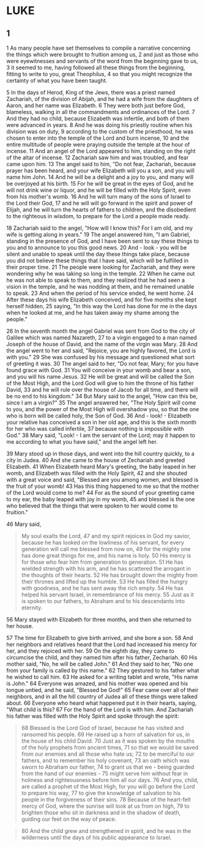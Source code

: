 # LUKE

## 1

1 As many people have set themselves to compile a narrative concerning the things which were brought to fruition among us, 2 and just as those who were eyewitnesses and servants of the word from the beginning gave to us, 3 it seemed to me, having followed all these things from the beginning, fitting to write to you, great Theophilus, 4 so that you might recognize the certainty of what you have been taught.

5 In the days of Herod, King of the Jews, there was a priest named Zachariah, of the division of Abijah, and he had a wife from the daughters of Aaron, and her name was Elizabeth. 6 They were both just before God, blameless, walking in all the commandments and ordinances of the Lord. 7 And they had no child, because Elizabeth was infertile, and both of them were advanced in years. 8 And he was doing his priestly routine when his division was on duty, 9 according to the custom of the priesthood, he was chosen to enter into the temple of the Lord and burn incense, 10 and the entire multitude of people were praying outside the temple at the hour of incense. 11 And an angel of the Lord appeared to him, standing on the right of the altar of incense. 12  Zachariah saw him and was troubled, and fear came upon him. 13 The angel said to him, "Do not fear, Zachariah, because prayer has been heard, and your wife Elizabeth will you a son, and you will name him John. 14 And he will be a delight and a joy to you, and many will be overjoyed at his birth. 15 For he will be great in the eyes of God, and he will not drink wine or liquor, and he will be filled with the Holy Spirit, even from his mother's womb. 16 And he will turn many of the sons of Israel to the Lord their God, 17 and he will will go forward in the spirit and power of Elijah, and he will turn the hearts of fathers to children, and the disobedient to the righteous in wisdom, to prepare for the Lord a people made ready.

18 Zachariah said to the angel, "How will I know this? For I am old, and my wife is getting along in years." 19 The angel answered him, "I am Gabriel, standing in the presence of God, and I have been sent to say these things to you and to announce to you this good news. 20 And - look - you will be silent and unable to speak until the day these things take place, because you did not believe these things that I have said, which will be fulfilled in their proper time. 21 The people were looking for Zachariah, and they were wondering why he was taking so long in the temple. 22 When he came out he was not able to speak to them, and they realized that he had seen a vision in the temple, and he was nodding at them, and he remained unable to speak. 23 And when the period of his service ended, he went home. 24 After these days his wife Elizabeth conceived, and for five months she kept herself hidden, 25 saying, "In this way the Lord has done for me in the days when he looked at me, and he has taken away my shame among the people."

26 In the seventh month the angel Gabriel was sent from God to the city of Galilee which was named Nazareth, 27 to a virgin engaged to a man named Joseph of the house of David, and the name of the virgin was Mary. 28 And the angel went to her and said, "Rejoice, you are highly favored, the Lord is with you." 29 She was confused by his message and questioned what sort of greeting it was. 30 The angel said to her, "Do not fear, Mary; for you have found grace with God. 31 You will conceive in your womb and bear a son, and you will his name Jesus. 32 He will be great and will be called the Son of the Most High, and the Lord God will give to him the throne of his father David, 33 and he will rule over the house of Jacob for all time, and there will be no end to his kingdom." 34 But Mary said to the angel, "How can this be, since I am a virgin?" 35 The angel answered her, "The Holy Spirit will come to you, and the power of the Most High will overshadow you, so that the one who is born will be called holy, the Son of God. 36 And - look! - Elizabeth your relative has conceived a son in her old age, and this is the sixth month for her who was called infertile, 37 because nothing is impossible with God." 38 Mary said, "Look! - I am the servant of the Lord; may it happen to me according to what you have said," and the angel left her.

39 Mary stood up in those days, and went into the hill country quickly, to a city in Judea. 40 And she came to the house of Zechariah and greeted Elizabeth. 41 When Elizabeth heard Mary's greeting, the baby leaped in her womb, and Elizabeth was filled with the Holy Spirit, 42 and she shouted with a great voice and said, "Blessed are you among women, and blessed is the fruit of your womb! 43 Has this thing happened to me so that the mother of the Lord would come to me? 44 For as the sound of your greeting came to my ear, the baby leaped with joy in my womb, 45 and blessed is the one who believed that the things that were spoken to her would come to fruition."

46 Mary said, 

> My soul exalts the Lord,
> 47 and my spirit rejoices in God my savior,
> because he has looked on the lowliness of his servant,
> for every generation will call me blessed from now on,
> 49 for the mighty one has done great things for me,
> and his name is holy.
> 50 His mercy is for those who fear him
> from generation to generation.
> 51 He has wielded strength with his arm,
> and he has scattered the arrogant in the thoughts of their hearts.
> 52 He has brought down the mighty from their thrones and lifted up the humble.
> 53 He has filled the hungry with goodness,
> and he has sent away the rich empty.
> 54 He has helped his servant Israel,
> in remembrance of his mercy.
> 55 Just as it is spoken to our fathers,
> to Abraham and to his descendants into eternity.

56 Mary stayed with Elizabeth for three months, and then she returned to her house.

57 The time for Elizabeth to give birth arrived, and she bore a son. 58 And her neighbors and relatives heard that the Lord had increased his mercy for her, and they rejoiced with her. 59 On the eighth day, they came to circumcise the child, and they named him after his father, Zechariah. 60 His mother said, "No, he will be called John." 61 And they said to her, "No one from your family is called by this name." 62 They gestured to his father what he wished to call him. 63 He asked for a writing tablet and wrote, "His name is John." 64 Everyone was amazed, and his mother was opened and his tongue untied, and he said, "Blessed be God!" 65 Fear came over all of their neighbors, and in all the hill country of Judea all of these things were talked about. 66 Everyone who heard what happened put it in their hearts, saying, "What child is this? 67 For the hand of the Lord is with him. And Zachariah his father was filled with the Holy Spirit and spoke through the spirit:

> 68 Blessed is the Lord God of Israel,
> because he has visited and ransomed his people.
> 69 He raised up a horn of salvation for us,
> in the house of his child David.
> 70 Just as it was spoken by the mouths of the holy prophets from ancient times,
> 71 so that we would be saved from our enemies and all those who hate us;
> 72 to be merciful to our fathers,
> and to remember his holy covenant,
> 73 an oath which was sworn to Abraham our father,
> 74 to grant us that we - being guarded from the hand of our enemies -
> 75 might serve him without fear in holiness and righteousness
> before him all our days.
> 76 And you, child, are called a prophet of the Most High,
> for you will go before the Lord to prepare his way,
> 77 to give the knowledge of salvation to his people
> in the forgiveness of their sins.
> 78 Because of the heart-felt mercy of God,
> where the sunrise will look at us from on high,
> 79 to brighten those who sit in darkness and in the shadow of death,
> guiding our feet on the way of peace.

> 80 And the child grew and strengthened in spirit, and he was in the wilderness until the days of his public appearance to Israel.